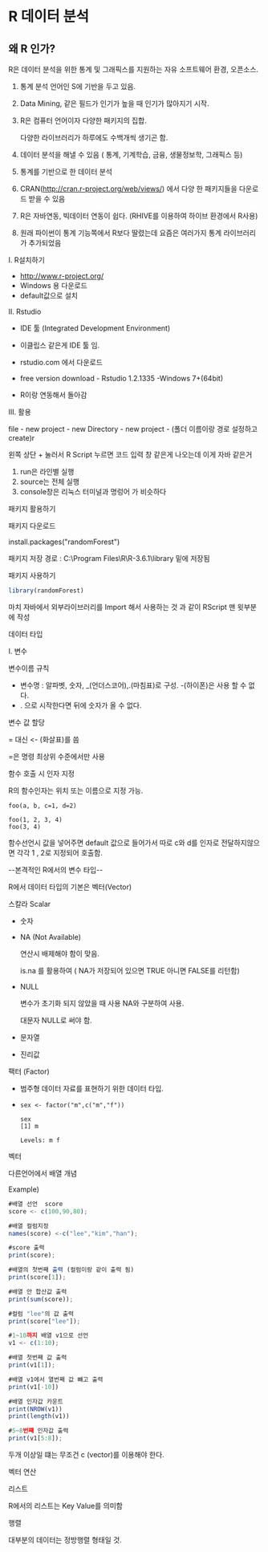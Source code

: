 # R 데이터 분석

## 왜 R 인가?

R은 데이터 분석을 위한 통계 및 그래픽스를 지원하는 자유 소프트웨어 환경, 오픈소스.

1. 통계 분석 언어인 S에 기반을 두고 있음.

2. Data Mining, 같은 필드가 인기가 높을 때 인기가 많아지기 시작.

3. R은 컴퓨터 언어이자 다양한 패키지의 집합.

    다양한 라이브러리가 하루에도 수백개씩 생기곤 함.

4. 데이터 분석을 해낼 수 있음 ( 통계, 기계학습, 금융, 생물정보학, 그래픽스 등)

5. 통계를 기반으로 한 데이터 분석 

6. CRAN(http://cran.r-project.org/web/views/) 에서 다양 한 패키지들을 다운로드 받을 수 있음

7. R은 자바연동, 빅데이터 연동이 쉽다. (RHIVE를 이용하여 하이브 환경에서 R사용)

8. 원래 파이썬이 통계 기능쪽에서 R보다 딸렸는데 요즘은 여러가지 통계 라이브러리가 추가되었음

I. R설치하기

- http://www.r-project.org/
- Windows 용 다운로드 
- default값으로 설치



II. Rstudio

- IDE 툴 (Integrated  Development Environment)

- 이클립스 같은게 IDE 툴 임.
- rstudio.com 에서 다운로드
- free version download - Rstudio 1.2.1335 -Windows 7+(64bit)
- R이랑 연동해서 돌아감 



III. 활용

file - new project - new Directory - new project - (폴더 이름이랑 경로 설정하고 create)r

왼쪽 상단 + 눌러서 R Script 누르면 코드 입력 창 같은게 나오는데 이게 자바 같은거

1. run은 라인별 실행
2. source는 전체 실행 
3. console창은 리눅스 터미널과 명렁어 가 비슷하다

패키지 활용하기

패키지 다운로드

install.packages("randomForest")

패키지 저장 경로 :  C:\Program Files\R\R-3.6.1\library 밑에 저장됨



패키지 사용하기 

```R
library(randomForest)
```

마치 자바에서 외부라이브러리를 Import 해서 사용하는 것 과 같이 RScript 맨 윗부분에 작성





데이터 타입

I. 변수

변수이름 규칙

- 변수명 : 알파벳, 숫자, _(언더스코어),.(마침표)로 구성.  -(하이폰)은 사용 할 수 없다.
- . 으로 시작한다면 뒤에 숫자가 올 수 없다.

변수 값 할당

 = 대신 <- (화살표)를 씀

=은 명령 최상위 수준에서만 사용



함수 호출 시 인자 지정

R의 함수인자는 위치 또는 이름으로 지정 가능.

```
foo(a, b, c=1, d=2)

foo(1, 2, 3, 4)
foo(3, 4)
```

함수선언시 값을 넣어주면 default 값으로 들어가서 따로 c와 d를 인자로 전달하지않으면 각각 1 , 2로 지정되어 호출함.



--본격적인 R에서의 변수 타입--

R에서 데이터 타입의 기본은 벡터(Vector)



 스칼라 Scalar

- 숫자

- NA (Not Available)

  연산시 배제해야 함이 맞음.

   is.na 를 활용하여 ( NA가 저장되어 있으면 TRUE 아니면 FALSE를 리턴함)

- NULL

  변수가 초기화 되지 않았을 때 사용 NA와 구분하여 사용.

  대문자 NULL로 써야 함.

- 문자열

- 진리값

  

팩터 (Factor) 

- 범주형 데이터 자료를 표현하기 위한 데이터 타입.

- ```
  sex <- factor("m",c("m","f"))
  
  sex
  [1] m
  
  Levels: m f
  ```

  



벡터

다른언어에서 배열 개념

Example)

```javascript
#배열 선언  score
score <- c(100,90,80);  

#배열 컬럼지정
names(score) <-c("lee","kim","han");

#score 출력
print(score);

#배열의 첫번째 출력 (컬럼이랑 같이 출력 됨)
print(score[1]);

#배열 안 합산값 출력
print(sum(score));

#컬럼 "lee"의 값 출력
print(score["lee"]);

#1~10까지 배열 v1으로 선언
v1 <- c(1:10);

#배열 첫번째 값 출력
print(v1[1]);

#배열 v1에서 열번째 값 뺴고 출력
print(v1[-10])

#배열 인자값 카운트
print(NROW(v1))
print(length(v1))

#5~8번쨰 인자값 출력
print(v1[5:8]);

```



두개 이상일 떄는 무조건 c (vector)를 이용해야 한다.



벡터 연산





리스트 

R에서의 리스트는 Key Value를 의미함



행렬

대부분의 데이터는 정방행렬 형태일 것.

